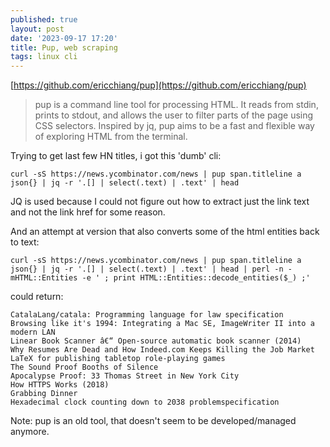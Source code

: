 ```yaml
---
published: true
layout: post
date: '2023-09-17 17:20'
title: Pup, web scraping
tags: linux cli 
---
```

[https://github.com/ericchiang/pup](https://github.com/ericchiang/pup)

> pup is a command line tool for processing HTML. It reads from stdin, prints to stdout, and allows the user to filter parts of the page using CSS selectors. Inspired by jq, pup aims to be a fast and flexible way of exploring HTML from the terminal.

Trying to get last few HN titles, i got this 'dumb' cli:

    curl -sS https://news.ycombinator.com/news | pup span.titleline a json{} | jq -r '.[] | select(.text) | .text' | head

JQ is used because I could not figure out how to extract just the link text and not the link href for some reason.
 
And an attempt at version that also converts some of the html entities back to text:

    curl -sS https://news.ycombinator.com/news | pup span.titleline a json{} | jq -r '.[] | select(.text) | .text' | head | perl -n -mHTML::Entities -e ' ; print HTML::Entities::decode_entities($_) ;'

could return:

    CatalaLang/catala: Programming language for law specification
    Browsing like it's 1994: Integrating a Mac SE, ImageWriter II into a modern LAN
    Linear Book Scanner â€“ Open-source automatic book scanner (2014)
    Why Resumes Are Dead and How Indeed.com Keeps Killing the Job Market
    LaTeX for publishing tabletop role-playing games
    The Sound Proof Booths of Silence
    Apocalypse Proof: 33 Thomas Street in New York City
    How HTTPS Works (2018)
    Grabbing Dinner
    Hexadecimal clock counting down to 2038 problemspecification

Note: pup is an old tool, that doesn't seem to be developed/managed anymore.

